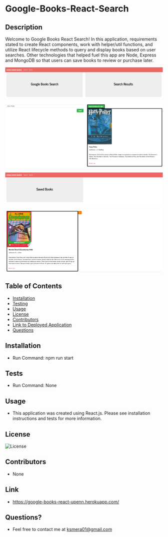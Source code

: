 # Google-Books-React-Search

## Description

  Welcome to Google Books React Search! In this application, requirements stated to create React components, work with helper/util functions, and utilize React lifecycle methods to query and display books based on user searches. Other technologies that helped fuel this app are Node, Express and MongoDB so that users can save books to review or purchase later.

  ![image description](./client/public/assets/googlebooks1.png)

  ![image description](./client/public/assets/googlebooks2.png)

  ![image description](./client/public/assets/googlebooks3.png)

  ![image description](./client/public/assets/googlebooks4.png)

  ## Table of Contents
  
  - [Installation](#installation)
  - [Testing](#tests)
  - [Usage](#usage)
  - [License](#license)
  - [Contributors](#contributors)
  - [Link to Deployed Application](#link)
  - [Questions](#questions)

  ## Installation

  - Run Command: npm run start

  ## Tests
  
  - Run Command: None

  ## Usage

  - This application was created using React.js. Please see installation instructions and tests for more information.

  ## License

  ![License](https://img.shields.io/badge/License-MIT-orange.svg)

  ## Contributors

  - None
  
  ## Link

  - https://google-books-react-upenn.herokuapp.com/

  ## Questions? 
  
  - Feel free to contact me at ksmera01@gmail.com